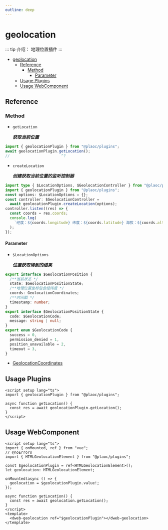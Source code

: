 ```yaml
---
outline: deep
---
```


# geolocation

<Badges name="@plaoc/plugins" />

::: tip 介绍：
地理位置插件
:::

- [geolocation](#geolocation)
  - [Reference](#reference)
    - [Method](#method)
      - [Parameter](#parameter)
  - [Usage Plugins](#usage-plugins)
  - [Usage WebComponent](#usage-webcomponent)

## Reference

### Method

- `getLocation`

  **_获取当前位置_**

```ts twoslash
import { geolocationPlugin } from "@plaoc/plugins";
await geolocationPlugin.getLocation();
//                       ^?
```

- `createLocation`

  **_创建获取当前位置的监听控制器_**

```ts twoslash
import type { $LocationOptions, $GeolocationController } from "@plaoc/plugins";
import { geolocationPlugin } from "@plaoc/plugins";
const options: $LocationOptions = {};
const controller: $GeolocationController =
  await geolocationPlugin.createLocation(options);
controller.listen((res) => {
  const coords = res.coords;
  console.log(
    `经度：${coords.longitude} 纬度：${coords.latitude} 海拔：${coords.altitude}`
  );
});
```

#### Parameter

- `$LocationOptions`

  **_位置获取得到的结果_**

```ts twoslash
export interface $GeolocationPosition {
  /**当前状态 */
  state: $GeolocationPositionState;
  /**地理位置坐标包含经纬度 */
  coords: GeolocationCoordinates;
  /**时间戳 */
  timestamp: number;
}
export interface $GeolocationPositionState {
  code: $GeolocationCode;
  message: string | null;
}
export enum $GeolocationCode {
  success = 0,
  permission_denied = 1,
  position_unavailable = 2,
  timeout = 3,
}
```

- [GeolocationCoordinates](https://developer.mozilla.org/en-US/docs/Web/API/GeolocationCoordinates)

## Usage Plugins

```vue twoslash
<script setup lang="ts">
import { geolocationPlugin } from "@plaoc/plugins";

async function getLocation() {
  const res = await geolocationPlugin.getLocation();
}
</script>
```

## Usage WebComponent

```vue twoslash
<script setup lang="ts">
import { onMounted, ref } from "vue";
// @noErrors
import { HTMLGeolocationElement } from "@plaoc/plugins";

const $geolocationPlugin = ref<HTMLGeolocationElement>();
let geolocation: HTMLGeolocationElement;

onMounted(async () => {
  geolocation = $geolocationPlugin.value!;
});

async function getLocation() {
  const res = await geolocation.getLocation();
}
</script>
<template>
  <dweb-geolocation ref="$geolocationPlugin"></dweb-geolocation>
</template>
```
